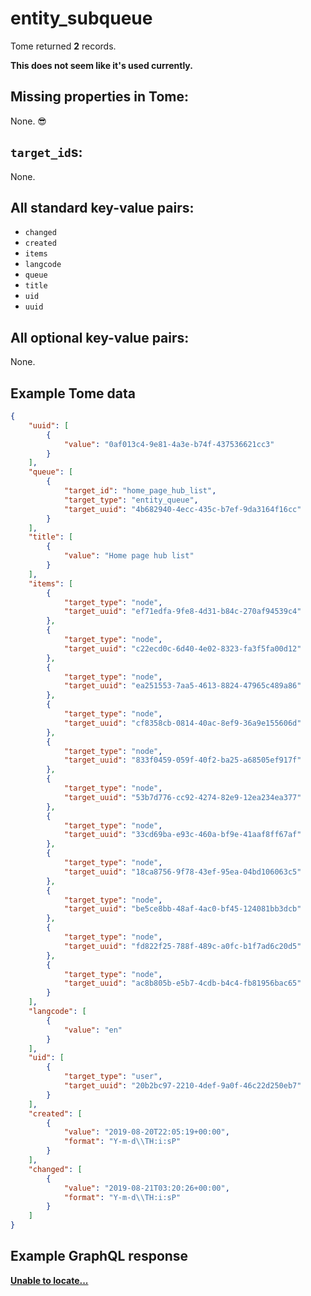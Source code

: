 # entity_subqueue

Tome returned **2** records.

**This does not seem like it's used currently.**

## Missing properties in Tome:

None. 😎

## `target_id`s:

None.

## All standard key-value pairs:

- `changed`
- `created`
- `items`
- `langcode`
- `queue`
- `title`
- `uid`
- `uuid`

## All optional key-value pairs:

None.

## Example Tome data

```json
{
    "uuid": [
        {
            "value": "0af013c4-9e81-4a3e-b74f-437536621cc3"
        }
    ],
    "queue": [
        {
            "target_id": "home_page_hub_list",
            "target_type": "entity_queue",
            "target_uuid": "4b682940-4ecc-435c-b7ef-9da3164f16cc"
        }
    ],
    "title": [
        {
            "value": "Home page hub list"
        }
    ],
    "items": [
        {
            "target_type": "node",
            "target_uuid": "ef71edfa-9fe8-4d31-b84c-270af94539c4"
        },
        {
            "target_type": "node",
            "target_uuid": "c22ecd0c-6d40-4e02-8323-fa3f5fa00d12"
        },
        {
            "target_type": "node",
            "target_uuid": "ea251553-7aa5-4613-8824-47965c489a86"
        },
        {
            "target_type": "node",
            "target_uuid": "cf8358cb-0814-40ac-8ef9-36a9e155606d"
        },
        {
            "target_type": "node",
            "target_uuid": "833f0459-059f-40f2-ba25-a68505ef917f"
        },
        {
            "target_type": "node",
            "target_uuid": "53b7d776-cc92-4274-82e9-12ea234ea377"
        },
        {
            "target_type": "node",
            "target_uuid": "33cd69ba-e93c-460a-bf9e-41aaf8ff67af"
        },
        {
            "target_type": "node",
            "target_uuid": "18ca8756-9f78-43ef-95ea-04bd106063c5"
        },
        {
            "target_type": "node",
            "target_uuid": "be5ce8bb-48af-4ac0-bf45-124081bb3dcb"
        },
        {
            "target_type": "node",
            "target_uuid": "fd822f25-788f-489c-a0fc-b1f7ad6c20d5"
        },
        {
            "target_type": "node",
            "target_uuid": "ac8b805b-e5b7-4cdb-b4c4-fb81956bac65"
        }
    ],
    "langcode": [
        {
            "value": "en"
        }
    ],
    "uid": [
        {
            "target_type": "user",
            "target_uuid": "20b2bc97-2210-4def-9a0f-46c22d250eb7"
        }
    ],
    "created": [
        {
            "value": "2019-08-20T22:05:19+00:00",
            "format": "Y-m-d\\TH:i:sP"
        }
    ],
    "changed": [
        {
            "value": "2019-08-21T03:20:26+00:00",
            "format": "Y-m-d\\TH:i:sP"
        }
    ]
}
```

## Example GraphQL response

**[Unable to locate...](../../../../../../.cache/localhost/drupal/pages.json)**
